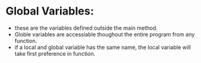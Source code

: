 # Global Variables:

- these are the variables defined outside the main method.
- Globle variables are accessiable thoughout the entire program from any function.
- if a local and global variable has the same name, the local variable will take first preference in function.
